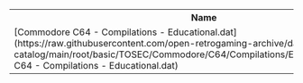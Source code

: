 <table>
<tr><th>Name</th><th>Size</th></tr>
<tr><td>
[Commodore C64 - Compilations - Educational.dat](https://raw.githubusercontent.com/open-retrogaming-archive/dat-catalog/main/root/basic/TOSEC/Commodore/C64/Compilations/Educational/Commodore C64 - Compilations - Educational.dat)
</td><td>29444</td></tr>
</table>
